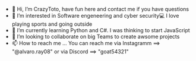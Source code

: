 - 👋 Hi, I’m CrazyToto, have fun here and contact me if you have questions
- 👀 I’m interested in Software engeneering and cyber security💻 I love playing sports and going outside
- 🌱 I’m currently learning Python and C#. I was thinking to start JavaScript
- 💞️ I’m looking to collaborate on big Teams to create awsome projects
- 📫 How to reach me ... You can reach me via Instagramm ==> "@alvaro.ray08" or via Discord ==> "goat54321"


<!---
CrazyToto/CrazyToto is a ✨ special ✨ repository because its `README.md` (this file) appears on your GitHub profile.
You can click the Preview link to take a look at your changes.
--->
